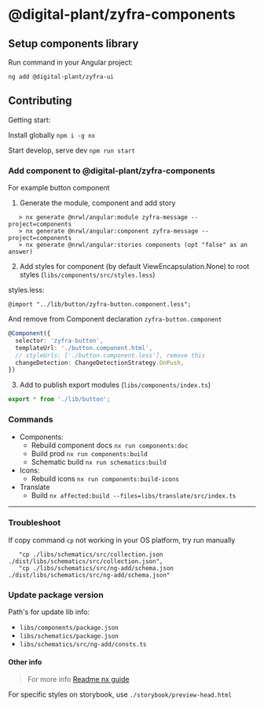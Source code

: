 # @digital-plant/zyfra-components

## Setup components library

Run command in your Angular project:

```
ng add @digital-plant/zyfra-ui
```

## Contributing

Getting start:

Install globally `npm i -g nx`

Start develop, serve dev `npm run start`

### Add component to @digital-plant/zyfra-components

For example button component

1. Generate the module, component and add story

```
   > nx generate @nrwl/angular:module zyfra-message --project=components
   > nx generate @nrwl/angular:component zyfra-message --project=components
   > nx generate @nrwl/angular:stories components (opt "false" as an answer)
```
2. Add styles for component (by default ViewEncapsulation.None) to root styles (`libs/components/src/styles.less`)

styles.less:
```less
@import "../lib/button/zyfra-button.component.less";

```

And remove from Component declaration `zyfra-button.component`

```ts
@Component({
  selector: 'zyfra-button',
  templateUrl: './button.component.html',
  // styleUrls: ['./button.component.less'], remove this
  changeDetection: ChangeDetectionStrategy.OnPush,
})
```

3. Add to publish export modules (`libs/components/index.ts`)

```ts
export * from './lib/button';


```

### Commands

- Components: 
  - Rebuild component docs `nx run components:doc`
  - Build prod `nx run components:build`
  - Schematic build `nx run schematics:build`
- Icons:
  - Rebuild icons `nx run components:build-icons`
- Translate
  - Build `nx affected:build --files=libs/translate/src/index.ts`


---------


### Troubleshoot

If copy command `cp` not working in your OS platform, try run manually 

```
   "cp ./libs/schematics/src/collection.json ./dist/libs/schematics/src/collection.json",
   "cp ./libs/schematics/src/ng-add/schema.json ./dist/libs/schematics/src/ng-add/schema.json"
```

### Update package version

Path's for update lib info:

- `libs/components/package.json`
- `libs/schematics/package.json`
- `libs/schematics/src/ng-add/consts.ts`


#### Other info

> For more info [Readme nx guide](README_NX.md)


For specific styles on storybook, use `./storybook/preview-head.html`

